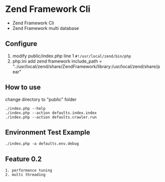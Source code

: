 Zend Framework Cli
===================

* Zend Framework Cli
* Zend Framework multi database

Configure
----------
1. modify public/index.php line 1 `#!/usr/local/zend/bin/php`
2. php.ini add zend framework include_path = ".:/usr/local/zend/share/ZendFramework/library:/usr/local/zend/share/pear"

How to use
------------
change directory to "public" folder

    ./index.php --help
    ./index.php --action defaults.index.index
    ./index.php --action defaults.crawler.run

Environment Test Example
--------------------------
    ./index.php -a defaults.env.debug

Feature 0.2
--------
    1. performance tuning
    2. multi threading
